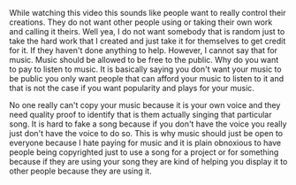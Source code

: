 While watching this video this sounds like people want to really control their creations. They do not want other people using or taking their own work and calling it theirs. Well yea, I do not want somebody that is random just to take the hard work that I created and just take it for themselves to get credit for it. If they haven't done anything to help. However, I cannot say that for music. Music should be allowed to be free to the public. Why do you want to pay to listen to music. It is basically saying you don't want your music to be public you only want people that can afford your music to listen to it and that is not the case if you want popularity and plays for your music.

No one really can't copy your music because it is your own voice and they need quality proof to identify that is them actually singing that particular song. It is hard to fake a song because if you don't have the voice you really just don't have the voice to do so. This is why music should just be open to everyone because I hate paying for music and it is plain obnoxious to have people being copyrighted just to use a song for a project or for something because if they are using your song they are kind of helping you display it to other people because they are using it.
